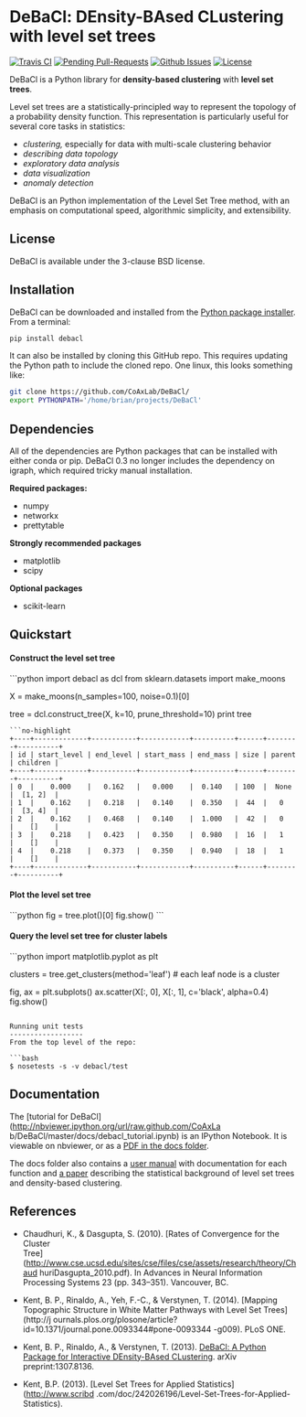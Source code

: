 DeBaCl: DEnsity-BAsed CLustering with level set trees
=====================================================
[![Travis CI](https://travis-ci.org/CoAxLab/DeBaCl.svg?branch=dev)](https://travis-ci.org/CoAxLab/DeBaCl)
[![Pending Pull-Requests](http://githubbadges.herokuapp.com/CoAxLab/DeBaCl/pulls)](https://github.com/CoAxLab/DeBaCl/pulls)
[![Github Issues](http://githubbadges.herokuapp.com/CoAxLab/DeBaCl/issues)](https://github.com/CoAxLab/DeBaCl/issues)
[![License](http://img.shields.io/:license-bsd-blue.svg)](http://opensource.org/licenses/BSD-3-Clause)

DeBaCl is a Python library for **density-based clustering** with **level set trees**.

Level set trees are a statistically-principled way to represent the topology of
a probability density function. This representation is particularly useful for
several core tasks in statistics:

  - *clustering,* especially for data with multi-scale clustering behavior
  - *describing data topology*
  - *exploratory data analysis*
  - *data visualization*
  - *anomaly detection*

DeBaCl is an Python implementation of the Level Set Tree method, with an
emphasis on computational speed, algorithmic simplicity, and extensibility.

License
-------
DeBaCl is available under the 3-clause BSD license.

Installation
------------
DeBaCl can be downloaded and installed from the [Python package installer](https://pypi.python.org/pypi/debacl/0.2.0). From a terminal:

```bash
pip install debacl
```

It can also be installed by cloning this GitHub repo. This requires updating the Python path to include the cloned repo. One linux, this looks something like:

```bash
git clone https://github.com/CoAxLab/DeBaCl/
export PYTHONPATH='/home/brian/projects/DeBaCl'
```

Dependencies
------------
All of the dependencies are Python packages that can be installed with either conda or pip. DeBaCl 0.3 no longer includes the dependency on igraph, which required tricky manual installation.

**Required packages:**
  - numpy
  - networkx
  - prettytable

**Strongly recommended packages**
- matplotlib
- scipy

**Optional packages**
- scikit-learn

Quickstart
----------
<h4>Construct the level set tree</h4>
```python
import debacl as dcl
from sklearn.datasets import make_moons

X = make_moons(n_samples=100, noise=0.1)[0]

tree = dcl.construct_tree(X, k=10, prune_threshold=10)
print tree
```
```no-highlight
+----+-------------+-----------+------------+----------+------+--------+----------+
| id | start_level | end_level | start_mass | end_mass | size | parent | children |
+----+-------------+-----------+------------+----------+------+--------+----------+
| 0  |    0.000    |   0.162   |   0.000    |  0.140   | 100  |  None  |  [1, 2]  |
| 1  |    0.162    |   0.218   |   0.140    |  0.350   |  44  |   0    |  [3, 4]  |
| 2  |    0.162    |   0.468   |   0.140    |  1.000   |  42  |   0    |    []    |
| 3  |    0.218    |   0.423   |   0.350    |  0.980   |  16  |   1    |    []    |
| 4  |    0.218    |   0.373   |   0.350    |  0.940   |  18  |   1    |    []    |
+----+-------------+-----------+------------+----------+------+--------+----------+
```

<h4>Plot the level set tree</h4>
```python
fig = tree.plot()[0]
fig.show()
```

<h4>Query the level set tree for cluster labels</h4>
```python
import matplotlib.pyplot as plt

clusters = tree.get_clusters(method='leaf')  # each leaf node is a cluster

fig, ax = plt.subplots()
ax.scatter(X[:, 0], X[:, 1], c='black', alpha=0.4)
fig.show()
```

Running unit tests
------------------
From the top level of the repo:

```bash
$ nosetests -s -v debacl/test
```

Documentation
-------------
The [tutorial for DeBaCl] (http://nbviewer.ipython.org/url/raw.github.com/CoAxLa
b/DeBaCl/master/docs/debacl_tutorial.ipynb) is an IPython Notebook. It is
viewable on nbviewer, or as a [PDF in the docs
folder](docs/debacl_tutorial.pdf).

The docs folder also contains a [user manual](docs/debacl_manual.pdf) with
documentation for each function and [a paper](docs/debacl_paper.pdf) describing
the statistical background of level set trees and density-based clustering.

References
----------
- Chaudhuri, K., & Dasgupta, S. (2010). [Rates of Convergence for the Cluster        
  Tree](http://www.cse.ucsd.edu/sites/cse/files/cse/assets/research/theory/Chaud
  huriDasgupta_2010.pdf). In Advances in Neural Information Processing Systems
  23 (pp. 343–351). Vancouver, BC.

- Kent, B. P., Rinaldo, A., Yeh, F.-C., & Verstynen, T. (2014). [Mapping
  Topographic Structure in White Matter Pathways with Level Set Trees](http://j
  ournals.plos.org/plosone/article?id=10.1371/journal.pone.0093344#pone-0093344
  -g009). PLoS ONE.

- Kent, B. P., Rinaldo, A., & Verstynen, T. (2013). [DeBaCl: A Python Package
  for Interactive DEnsity-BAsed CLustering](http://arxiv.org/abs/1307.8136).
  arXiv preprint:1307.8136.

- Kent, B.P. (2013). [Level Set Trees for Applied Statistics](http://www.scribd
  .com/doc/242026196/Level-Set-Trees-for-Applied-Statistics).
